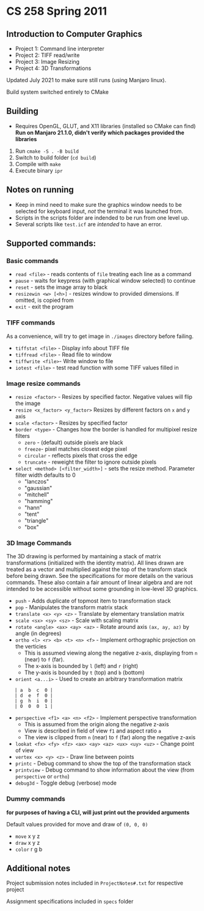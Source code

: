 # CS 258 Spring 2011

## Introduction to Computer Graphics

- Project 1: Command line interpreter
- Project 2: TIFF read/write
- Project 3: Image Resizing
- Project 4: 3D Transformations

Updated July 2021 to make sure still runs (using Manjaro linux).

Build system switched entirely to CMake

## Building

* Requires OpenGL, GLUT, and X11 libraries (installed so CMake can find)
    **Run on Manjaro 21.1.0, didn't verify which packages provided the libraries**

1. Run `cmake -S . -B build`
1. Switch to build folder (`cd build`)
1. Compile with `make`
1. Execute binary `ipr`

## Notes on running

- Keep in mind need to make sure the graphics window needs to be selected for keyboard input, _not_ the terminal it was launched from.
- Scripts in the scripts folder are indended to be run from one level up.
- Several scripts like `test.icf` are *intended* to have an error.

## Supported commands:

### Basic commands

- `read <file>` - reads contents of `file` treating each line as a command
- `pause` - waits for keypress (with graphical window selected) to continue
- `reset` - sets the image array to black
- `resizewin <w> [<h>]` - resizes window to provided dimensions. If omitted, <h> is copied from <w>
- `exit` - exit the program

### TIFF commands

As a convenience, will try to get image in `./images` directory before failing.

- `tiffstat <file>` - Display info about TIFF file
- `tiffread <file>` - Read file to window
- `tiffwrite <file>`- Write window to file
- `iotest <file>` - test read function with some TIFF values filled in

### Image resize commands

- `resize <factor>` - Resizes by specified factor. Negative values will flip the image
- `resize <x_factor> <y_factor>` Resizes by different factors on `x` and `y` axis
- `scale <factor>` - Resizes by specified factor
- `border <type>` - Changes how the border is handled for multipixel resize filters
    - `zero` - (default) outside pixels are black
    - `freeze`- pixel matches closest edge pixel
    - `circular` - reflects pixels that cross the edge
    - `truncate` - reweight the filter to ignore outside pixels
- `select <method> [<filter_width>]` - sets the resize method. Parameter filter width defaults to 0
    - "lanczos"
    - "gaussian"
    - "mitchell"
    - "hamming"
    - "hann"
    - "tent"
    - "triangle"
    - "box"

### 3D Image Commands

The 3D drawing is performed by mantaining a stack of matrix transformations (initialized with the identity matrix). All lines drawn are treated as a vector and multiplied against the top of the transform stack before being drawn. See the specifications for more details on the various commands. These also contain a fair amount of linear algebra and are not intended to be accessible without some grounding in low-level 3D graphics.

- `push` - Adds duplicate of topmost item to transformation stack
- `pop` - Manipulates the transform matrix stack
- `translate <x> <y> <z>` - Translate by elementary translation matrix
- `scale <sx> <sy> <sz>` - Scale with scaling matrix
- `rotate <angle> <ax> <ay> <az>` - Rotate around axis `(ax, ay, az)` by angle (in degrees)
- `ortho <l> <r> <b> <t> <n> <f>` - Implement orthographic projection on the verticies
    - This is assumed viewing along the negative z-axis, displaying from `n` (near) to `f` (far).
    - The x-axis is bounded by `l` (left) and `r` (right)
    - The y-axis is bounded by `t` (top) and `b` (bottom)
- `orient <a...i>` - Used to create an arbitrary transformation matrix
```
   | a  b  c  0 |
   | d  e  f  0 |
   | g  h  i  0 |
   | 0  0  0  1 |
```
- `perspective <f1> <a> <n> <f2>` - Implement perspective transformation
    - This is assumed from the origin along the negative z-axis
    - View is described in field of view `f1` and aspect ratio `a`
    - The view is clipped from `n` (near) to `f` (far) along the negative z-axis
- `lookat <fx> <fy> <fz> <ax> <ay> <az> <ux> <uy> <uz>` - Change point of view
- `vertex <x> <y> <z>` - Draw line between points
- `printc` - Debug command to show the top of the transformation stack
- `printview` - Debug command to show information about the view (from `perspective` or `ortho`)
- `debug3d` - Toggle debug (verbose) mode

### Dummy commands

**for purposes of having a CLI, will just print out the provided arguments**

Default values provided for move and draw of `(0, 0, 0)`

- `move` x y z
- `draw` x y z
- `color` r g b

## Additional notes

Project submission notes included in `ProjectNotes#.txt` for respective project

Assignment specifications included in `specs` folder


